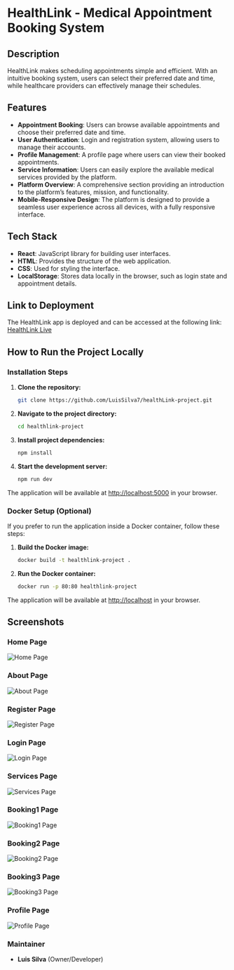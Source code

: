 # HealthLink - Medical Appointment Booking System

## Description

HealthLink makes scheduling appointments simple and efficient. With an intuitive booking system, users can select their preferred date and time, while healthcare providers can effectively manage their schedules.

## Features

- **Appointment Booking**: Users can browse available appointments and choose their preferred date and time.
- **User Authentication**: Login and registration system, allowing users to manage their accounts.
- **Profile Management**: A profile page where users can view their booked appointments.
- **Service Information**: Users can easily explore the available medical services provided by the platform.
- **Platform Overview**: A comprehensive section providing an introduction to the platform’s features, mission, and functionality.
- **Mobile-Responsive Design**: The platform is designed to provide a seamless user experience across all devices, with a fully responsive interface.

## Tech Stack

- **React**: JavaScript library for building user interfaces.
- **HTML**: Provides the structure of the web application.
- **CSS**: Used for styling the interface.
- **LocalStorage**: Stores data locally in the browser, such as login state and appointment details.

## Link to Deployment

The HealthLink app is deployed and can be accessed at the following link:
[HealthLink Live](https://healthh-linkk.netlify.app)

## How to Run the Project Locally

### Installation Steps

1. **Clone the repository:**

   ```bash
   git clone https://github.com/LuisSilva7/healthLink-project.git
   ```

2. **Navigate to the project directory:**

   ```bash
   cd healthlink-project
   ```

3. **Install project dependencies:**

   ```bash
   npm install
   ```

4. **Start the development server:**
   ```bash
   npm run dev
   ```

The application will be available at [http://localhost:5000](http://localhost:5000) in your browser.

### Docker Setup (Optional)

If you prefer to run the application inside a Docker container, follow these steps:

1. **Build the Docker image:**

   ```bash
   docker build -t healthlink-project .
   ```

2. **Run the Docker container:**
   ```bash
   docker run -p 80:80 healthlink-project
   ```

The application will be available at [http://localhost](http://localhost) in your browser.

## Screenshots

### Home Page

![Home Page](screenshots/home.jpg)

### About Page

![About Page](screenshots/about.jpg)

### Register Page

![Register Page](screenshots/register.jpg)

### Login Page

![Login Page](screenshots/login.jpg)

### Services Page

![Services Page](screenshots/services.jpg)

### Booking1 Page

![Booking1 Page](screenshots/booking1.jpg)

### Booking2 Page

![Booking2 Page](screenshots/booking2.jpg)

### Booking3 Page

![Booking3 Page](screenshots/booking3.jpg)

### Profile Page

![Profile Page](screenshots/profile.jpg)

### Maintainer

- **Luis Silva** (Owner/Developer)
